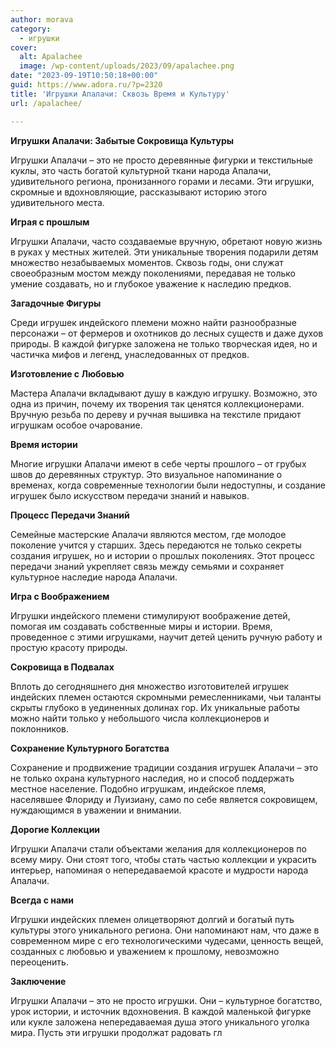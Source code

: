 ```yaml
---
author: morava
category:
  - игрушки
cover:
  alt: Apalachee
  image: /wp-content/uploads/2023/09/apalachee.png
date: "2023-09-19T10:50:18+00:00"
guid: https://www.adora.ru/?p=2320
title: 'Игрушки Апалачи: Сквозь Время и Культуру'
url: /apalachee/

---
```

**Игрушки Апалачи: Забытые Сокровища Культуры**

Игрушки Апалачи – это не просто деревянные фигурки и текстильные куклы, это часть богатой культурной ткани народа Апалачи, удивительного региона, пронизанного горами и лесами. Эти игрушки, скромные и вдохновляющие, рассказывают историю этого удивительного места.

**Играя с прошлым**

Игрушки Апалачи, часто создаваемые вручную, обретают новую жизнь в руках у местных жителей. Эти уникальные творения подарили детям множество незабываемых моментов. Сквозь годы, они служат своеобразным мостом между поколениями, передавая не только умение создавать, но и глубокое уважение к наследию предков.

**Загадочные Фигуры**

Среди игрушек индейского племени можно найти разнообразные персонажи – от фермеров и охотников до лесных существ и даже духов природы. В каждой фигурке заложена не только творческая идея, но и частичка мифов и легенд, унаследованных от предков.

**Изготовление с Любовью**

Мастера Апалачи вкладывают душу в каждую игрушку. Возможно, это одна из причин, почему их творения так ценятся коллекционерами. Вручную резьба по дереву и ручная вышивка на текстиле придают игрушкам особое очарование.

**Время истории**

Многие игрушки Апалачи имеют в себе черты прошлого – от грубых швов до деревянных структур. Это визуальное напоминание о временах, когда современные технологии были недоступны, и создание игрушек было искусством передачи знаний и навыков.

**Процесс Передачи Знаний**

Семейные мастерские Апалачи являются местом, где молодое поколение учится у старших. Здесь передаются не только секреты создания игрушек, но и истории о прошлых поколениях. Этот процесс передачи знаний укрепляет связь между семьями и сохраняет культурное наследие народа Апалачи.

**Игра с Воображением**

Игрушки индейского племени стимулируют воображение детей, помогая им создавать собственные миры и истории. Время, проведенное с этими игрушками, научит детей ценить ручную работу и простую красоту природы.

**Сокровища в Подвалах**

Вплоть до сегодняшнего дня множество изготовителей игрушек индейских племен остаются скромными ремесленниками, чьи таланты скрыты глубоко в уединенных долинах гор. Их уникальные работы можно найти только у небольшого числа коллекционеров и поклонников.

**Сохранение Культурного Богатства**

Сохранение и продвижение традиции создания игрушек Апалачи – это не только охрана культурного наследия, но и способ поддержать местное население. Подобно игрушкам, индейское племя, населявшее Флориду и Луизиану, само по себе является сокровищем, нуждающимся в уважении и внимании.

**Дорогие Коллекции**

Игрушки Апалачи стали объектами желания для коллекционеров по всему миру. Они стоят того, чтобы стать частью коллекции и украсить интерьер, напоминая о непередаваемой красоте и мудрости народа Апалачи.

**Всегда с нами**

Игрушки индейских племен олицетворяют долгий и богатый путь культуры этого уникального региона. Они напоминают нам, что даже в современном мире с его технологическими чудесами, ценность вещей, созданных с любовью и уважением к прошлому, невозможно переоценить.

**Заключение**

Игрушки Апалачи – это не просто игрушки. Они – культурное богатство, урок истории, и источник вдохновения. В каждой маленькой фигурке или кукле заложена непередаваемая душа этого уникального уголка мира. Пусть эти игрушки продолжат радовать гл

